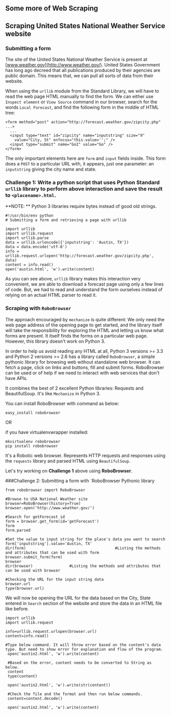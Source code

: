 ## Some more of Web Scraping

## Scraping United States National Weather Service website

### Submitting a form

The site of the United States National Weather Service is present at [www.weather.gov](http://www.weather.gov/).
United States Government has long ago decreed that all publications produced by their agencies are public domain. This means that, we can pull all sorts of data from their website. 

When using the `urllib` module from the Standard Library, we will have to read the web page HTML manually to find the form.  We can either use `Inspect element` or `View Source` command in our browser, search for 
the words `Local Forecast`, and find the following form in the middle of HTML tree:

~~~{.python}
<form method="post" action="http://forecast.weather.gov/zipcity.php" ...>
  ...
  <input type="text" id="zipcity" name="inputstring" size="9"
    value="City, St" onfocus="this.value='';" />
  <input type="submit" name="Go2" value="Go" />
</form>
~~~

The only important elements here are `form` and `input` fields inside. 
This form does a `POST` to a particular URL with, it appears, just one parameter: an  `inputstring` giving the city name and state. 

### Challenge 1: Write a python script that uses Python Standard `urllib` library to perform above interaction  and save the result to `<placename>.html`.

**NOTE: ** Python 3 libraries require bytes instead of good old strings.

~~~{.python}
#!/usr/bin/env python
# Submitting a form and retrieving a page with urllib

import urllib
import urllib.request
import urllib.parse
data = urllib.urlencode({'inputstring': 'Austin, TX'})
data = data.encode('utf-8') 
info = urllib.request.urlopen('http://forecast.weather.gov/zipcity.php', data)
content = info.read()
open('austin.html', 'w').write(content)
~~~

As you can see above, `urllib` library makes this interaction very convenient, we are able to download a forecast page using only a few lines of code. But, we had to read and understand the form ourselves instead of relying on an 
actual HTML parser to read it. 

### Scraping with `RoboBrowser`

The approach encouraged by `mechanize` is quite different: We only need the web page address of the opening page to get started, and the library itself will take the responsibility for exploring the HTML and letting us know what forms are present. It itself finds the forms on a particular web page. However, this library doesn't work on Python 3. 

In order to help us avoid reading any HTML at all, Python 3 versions >= 3.3 and Python 2 versions >= 2.6 has a library called `RoboBrowser`, a simple pythonic library for browsing web without standalone web browser. It can fetch a page, click on links and buttons, fill and submit forms. RoboBrowser can be used or of help if we need to interact with web services that don't have APIs. 

It combines the best of 2 excellent Python libraries: Requests and BeautifulSoup. It's like `Mechanize` in Python 3.

You can install RoboBrowser with command as below:

~~~{.python}
easy_install robobrowser
~~~

OR

if you have virtualenvwrapper installed:

~~~{.python}
mkvirtualenv robobrowser
pip install robobrowser
~~~

It's a Robotic web browser. Represents HTTP requests and responses using the `requests` library and parsed HTML using `BeautifulSoup`. 

Let's try working on **Challenge 1** above using **RoboBrowser**.

###Challenge 2: Submitting a form with `RoboBrowser Pythonic library

~~~{.python}
from robobrowser import RoboBrowser

#Browse to USA National Weather site
browser=RoboBrowser(history=True)
browser.open('http://www.weather.gov/')

#Search for getForecast id
form = browser.get_form(id='getForecast')
form 
form.parsed

#Set the value to input string for the place's data you want to search
form['inputstring'].value='Austin, TX'
dir(form)                                       #Listing the methods and attributes that can be used with form
browser.submit_form(form)
browser
dir(browser)   				#Listing the methods and attributes that can be used with browser

#Checking the URL for the input string data
browser.url
type(browser.url)
~~~

We will now be opening the URL for the data based on the City, State entered in `Search` section of the website and store the data in an HTML file like before.

~~~{.python}
import urllib
import urllib.request

info=urllib.request.urlopen(browser.url)
content=info.read()

#Type below command. It will throw error based on the content's data type. But need to show error for explanation and flow of the program.
 open('austin2.html', 'w').write(content)
 
 #Based on the error, content needs to be converted to String as below. 
 content
 type(content)
 
 open('austin2.html', 'w').write(str(content))
 
 #Check the file and the format and then run below commands.
 content=content.decode()
 
 open('austin2.html', 'w').write(content)
~~~ 



